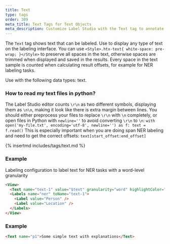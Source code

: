 ```yaml
---
title: Text
type: tags
order: 309
meta_title: Text Tags for Text Objects
meta_description: Customize Label Studio with the Text tag to annotate text for NLP and NER machine learning and data science projects.
---
```


The `Text` tag shows text that can be labeled. Use to display any type of text on the labeling interface.
You can use `<Style>.htx-text{ white-space: pre-wrap; }</Style>` to preserve all spaces in the text, otherwise spaces are trimmed when displayed and saved in the results.
Every space in the text sample is counted when calculating result offsets, for example for NER labeling tasks.

Use with the following data types: text.

### How to read my text files in python?
The Label Studio editor counts `\r\n` as two different symbols, displaying them as `\n\n`, making it look like there is extra margin between lines.
You should either preprocess your files to replace `\r\n` with `\n` completely, or open files in Python with `newline=''` to avoid converting `\r\n` to `\n`:
`with open('my-file.txt', encoding='utf-8', newline='') as f: text = f.read()`
This is especially important when you are doing span NER labeling and need to get the correct offsets:
`text[start_offset:end_offset]`

{% insertmd includes/tags/text.md %}

### Example

Labeling configuration to label text for NER tasks with a word-level granularity

```html
<View>
  <Text name="text-1" value="$text" granularity="word" highlightColor="#ff0000" />
  <Labels name="ner" toName="text-1">
    <Label value="Person" />
    <Label value="Location" />
  </Labels>
</View>
```
### Example
```html
<Text name="p1">Some simple text with explanations</Text>
```
